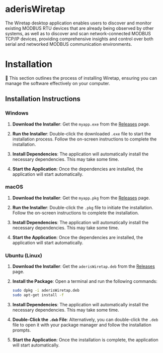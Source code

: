 # aderisWiretap
The Wiretap desktop application enables users to discover and monitor existing MODBUS RTU devices that are already being observed by other systems, as well as to discover and scan network-connected MODBUS TCP/IP devices, providing comprehensive insights and control over both serial and networked MODBUS communication environments.

# Installation 

📜 This section outlines the process of installing Wiretap, ensuring you can manage the software effectively on your computer.

## Installation Instructions

### Windows

1. **Download the Installer**: Get the `myapp.exe` from the [Releases](https://github.com/yourusername/your-repo-name/releases) page.

2. **Run the Installer**: Double-click the downloaded `.exe` file to start the installation process. Follow the on-screen instructions to complete the installation.

3. **Install Dependencies**: The application will automatically install the necessary dependencies. This may take some time.

4. **Start the Application**: Once the dependencies are installed, the application will start automatically.

### macOS

1. **Download the Installer**: Get the `myapp.pkg` from the [Releases](https://github.com/yourusername/your-repo-name/releases) page.

2. **Run the Installer**: Double-click the `.pkg` file to initiate the installation. Follow the on-screen instructions to complete the installation.

3. **Install Dependencies**: The application will automatically install the necessary dependencies. This may take some time.

4. **Start the Application**: Once the dependencies are installed, the application will start automatically.


### Ubuntu (Linux)

1. **Download the Installer**: Get the `aderisWiretap.deb` from the [Releases](https://github.com/yourusername/your-repo-name/ubuntubuild) page.
2. **Install the Package**: Open a terminal and run the following commands:

   ```bash
   sudo dpkg -i aderisWiretap.deb
   sudo apt-get install -f
3. **Install Dependencies**: The application will automatically install the necessary dependencies. This may take some time.
4. **Double-Click the `.deb` File**: Alternatively, you can double-click the `.deb` file to open it with your package manager and follow the installation prompts.
5. **Start the Application**: Once the installation is complete, the application will start automatically.
